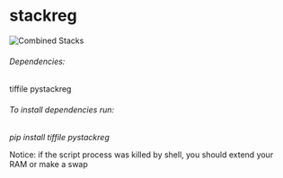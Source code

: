 # stackreg

![Combined Stacks](https://user-images.githubusercontent.com/43002351/210116389-136b9aa4-32b1-4a22-976b-c50d50b02505.gif)


###### Dependencies:  

tiffile
pystackreg


###### To install dependencies run:
*pip install tiffile pystackreg*



Notice: if the script process was killed by shell, you should extend your RAM or make a swap
